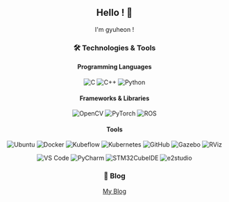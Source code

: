 <div align="center">

## Hello ! 👋

I'm gyuheon !

### 🛠️ Technologies & Tools

#### Programming Languages
![C](https://img.shields.io/badge/-C-00599C?logo=c&logoColor=white) ![C++](https://img.shields.io/badge/-C++-00599C?logo=c%2B%2B&logoColor=white) ![Python](https://img.shields.io/badge/-Python-3776AB?logo=python&logoColor=white)

#### Frameworks & Libraries
![OpenCV](https://img.shields.io/badge/-OpenCV-5C3EE8?logo=opencv&logoColor=white) ![PyTorch](https://img.shields.io/badge/-PyTorch-EE4C2C?logo=pytorch&logoColor=white) ![ROS](https://img.shields.io/badge/-ROS-FF9900?logo=ros&logoColor=white)

#### Tools
![Ubuntu](https://img.shields.io/badge/-Ubuntu-E95420?logo=ubuntu&logoColor=white) ![Docker](https://img.shields.io/badge/-Docker-2496ED?logo=docker&logoColor=white) ![Kubeflow](https://img.shields.io/badge/-Kubeflow-326CE5?logo=kubeflow&logoColor=white) ![Kubernetes](https://img.shields.io/badge/-Kubernetes-326CE5?logo=kubernetes&logoColor=white) ![GitHub](https://img.shields.io/badge/-GitHub-181717?logo=github&logoColor=white) ![Gazebo](https://img.shields.io/badge/-Gazebo-6A6A6A?logo=gazebo&logoColor=white) ![RViz](https://img.shields.io/badge/-RViz-5C3EE8?logo=ros&logoColor=white)

![VS Code](https://img.shields.io/badge/-VS%20Code-007ACC?logo=visualstudiocode&logoColor=white) ![PyCharm](https://img.shields.io/badge/-PyCharm-000000?logo=pycharm&logoColor=white) ![STM32CubeIDE](https://img.shields.io/badge/-STM32CubeIDE-FF5733?logo=stmicroelectronics&logoColor=white) ![e2studio](https://img.shields.io/badge/-e2studio-4CAF50?logo=renesas&logoColor=white)

### 📝 Blog

[My Blog](https://knowgyu.github.io)

</div>

